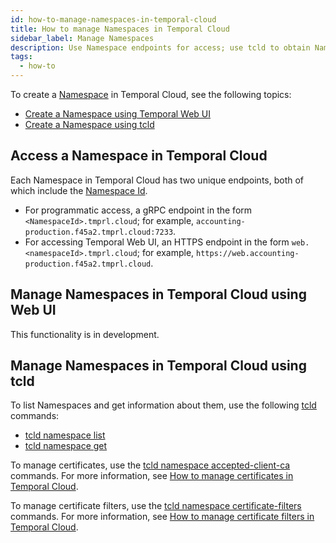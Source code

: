 ```yaml
---
id: how-to-manage-namespaces-in-temporal-cloud
title: How to manage Namespaces in Temporal Cloud
sidebar_label: Manage Namespaces
description: Use Namespace endpoints for access; use tcld to obtain Namespace information.
tags:
  - how-to
---
```


To create a [Namespace](/namespaces) in Temporal Cloud, see the following topics:

- [Create a Namespace using Temporal Web UI](/cloud/how-to-create-a-namespace-in-temporal-cloud#create-a-namespace-using-temporal-web-ui)
- [Create a Namespace using tcld](/cloud/how-to-create-a-namespace-in-temporal-cloud#create-a-namespace-using-tcld)

<!--- How to access a Namespace in Temporal Cloud --->

## Access a Namespace in Temporal Cloud

Each Namespace in Temporal Cloud has two unique endpoints, both of which include the [Namespace Id](/cloud/#cloud-namespace-id).

- For programmatic access, a gRPC endpoint in the form `<NamespaceId>.tmprl.cloud`; for example, `accounting-production.f45a2.tmprl.cloud:7233`.
- For accessing Temporal Web UI, an HTTPS endpoint in the form `web.<namespaceId>.tmprl.cloud`; for example, `https://web.accounting-production.f45a2.tmprl.cloud`.

<!--- How to manage Namespaces in Temporal Cloud using Temporal Web UI --->

## Manage Namespaces in Temporal Cloud using Web UI

This functionality is in development.

<!--- How to manage Namespaces in Temporal Cloud using tcld --->

## Manage Namespaces in Temporal Cloud using tcld

To list Namespaces and get information about them, use the following [tcld](/cloud/tcld/) commands:

- [tcld namespace list](/cloud/tcld/namespace/list)
- [tcld namespace get](/cloud/tcld/namespace/get)

To manage certificates, use the [tcld namespace accepted-client-ca](/cloud/tcld/namespace/accepted-client-ca/) commands.
For more information, see [How to manage certificates in Temporal Cloud](/cloud/how-to-manage-certificates-in-temporal-cloud).

To manage certificate filters, use the [tcld namespace certificate-filters](/cloud/tcld/namespace/certificate-filters/) commands.
For more information, see [How to manage certificate filters in Temporal Cloud](/cloud/how-to-manage-certificate-filters-in-temporal-cloud).
